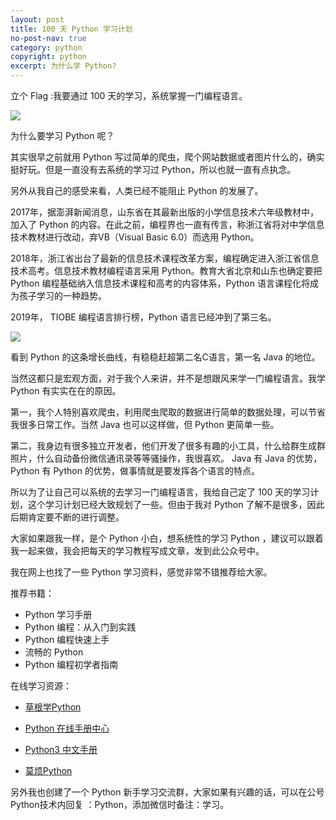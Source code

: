 ```yaml
---
layout: post
title: 100 天 Python 学习计划
no-post-nav: true
category: python
copyright: python
excerpt: 为什么学 Python?
---
```



立个 Flag :我要通过 100 天的学习，系统掌握一门编程语言。

![](http://favorites.ren/assets/images/2019/it/100python01.png)

为什么要学习 Python 呢？

其实很早之前就用 Python 写过简单的爬虫，爬个网站数据或者图片什么的，确实挺好玩。但是一直没有去系统的学习过 Python，所以也就一直有点执念。

另外从我自己的感受来看，人类已经不能阻止 Python 的发展了。

2017年，据澎湃新闻消息，山东省在其最新出版的小学信息技术六年级教材中，加入了 Python 的内容。在此之前，编程界也一直有传言，称浙江省将对中学信息技术教材进行改动，弃VB（Visual Basic 6.0）而选用 Python。

2018年，浙江省出台了最新的信息技术课程改革方案，编程确定进入浙江省信息技术高考。信息技术教材编程语言采用 Python。教育大省北京和山东也确定要把 Python 编程基础纳入信息技术课程和高考的内容体系，Python 语言课程化将成为孩子学习的一种趋势。

2019年， TIOBE 编程语言排行榜，Python 语言已经冲到了第三名。

![](http://favorites.ren/assets/images/2019/it/100python02.png)

看到 Python 的这条增长曲线，有稳稳赶超第二名C语言，第一名 Java 的地位。

当然这都只是宏观方面，对于我个人来讲，并不是想跟风来学一门编程语言。我学 Python 有实实在在的原因。

第一，我个人特别喜欢爬虫，利用爬虫爬取的数据进行简单的数据处理，可以节省我很多日常工作。当然 Java 也可以这样做，但 Python 更简单一些。

第二，我身边有很多独立开发者，他们开发了很多有趣的小工具，什么给群生成群照片，什么自动备份微信通讯录等等骚操作，我很喜欢。
Java 有 Java 的优势， Python 有 Python 的优势，做事情就是要发挥各个语言的特点。

所以为了让自己可以系统的去学习一门编程语言，我给自己定了 100 天的学习计划，这个学习计划已经大致规划了一些。但由于我对 Python 了解不是很多，因此后期肯定要不断的进行调整。

大家如果跟我一样，是个 Python 小白，想系统性的学习 Python ，建议可以跟着我一起来做，我会把每天的学习教程写成文章，发到此公众号中。

我在网上也找了一些 Python 学习资料，感觉非常不错推荐给大家。

推荐书籍：

- Python 学习手册
- Python 编程：从入门到实践
- Python 编程快速上手
- 流畅的 Python
- Python 编程初学者指南

在线学习资源：

- [草根学Python](https://www.readwithu.com/)

- [Python 在线手册中心](https://docs.pythontab.com/)

- [Python3 中文手册](https://docs.pythontab.com/python/python3.5/index.html)

- [莫烦Python](https://morvanzhou.github.io/)

另外我也创建了一个 Python 新手学习交流群，大家如果有兴趣的话，可以在公号Python技术内回复 ：Python，添加微信时备注：学习。
